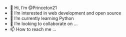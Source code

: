 - 👋 Hi, I’m @Princeton21
- 👀 I’m interested in web development and open source
- 🌱 I’m currently learning Python
- 💞️ I’m looking to collaborate on ...
- 📫 How to reach me ...

<!---
Princeton21/Princeton21 is a ✨ special ✨ repository because its `README.md` (this file) appears on your GitHub profile.
You can click the Preview link to take a look at your changes.
--->
